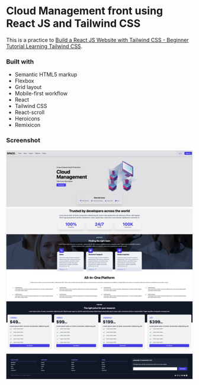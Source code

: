 # Cloud Management front using React JS and Tailwind CSS

This is a practice to [Build a React JS Website with Tailwind CSS - Beginner Tutorial Learning Tailwind CSS](https://www.youtube.com/watch?v=TVQnhcVFTVs&t=1504s).

### Built with

- Semantic HTML5 markup
- Flexbox
- Grid layout
- Mobile-first workflow
- React
- Tailwind CSS
- React-scroll
- Heroicons
- Remixicon

### Screenshot

![desktop](src/assets/desktop1.png)
![mobile](src/assets/desktop2.png)
